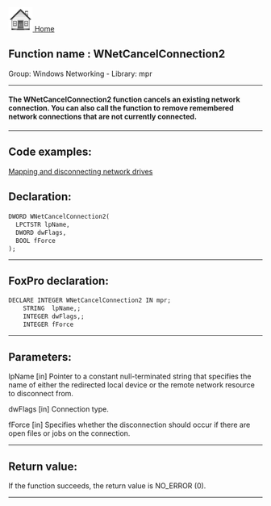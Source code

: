 [<img src="../../images/home.png"> Home ](https://github.com/VFPX/Win32API)  

## Function name : WNetCancelConnection2
Group: Windows Networking - Library: mpr    
***  


#### The WNetCancelConnection2 function cancels an existing network connection. You can also call the function to remove remembered network connections that are not currently connected.
***  


## Code examples:
[Mapping and disconnecting network drives](../../samples/sample_387.md)  

## Declaration:
```foxpro  
DWORD WNetCancelConnection2(
  LPCTSTR lpName,
  DWORD dwFlags,
  BOOL fForce
);  
```  
***  


## FoxPro declaration:
```foxpro  
DECLARE INTEGER WNetCancelConnection2 IN mpr;
	STRING  lpName,;
	INTEGER dwFlags,;
	INTEGER fForce  
```  
***  


## Parameters:
lpName 
[in] Pointer to a constant null-terminated string that specifies the name of either the redirected local device or the remote network resource to disconnect from.

dwFlags 
[in] Connection type. 

fForce 
[in] Specifies whether the disconnection should occur if there are open files or jobs on the connection.  
***  


## Return value:
If the function succeeds, the return value is NO_ERROR (0).  
***  

